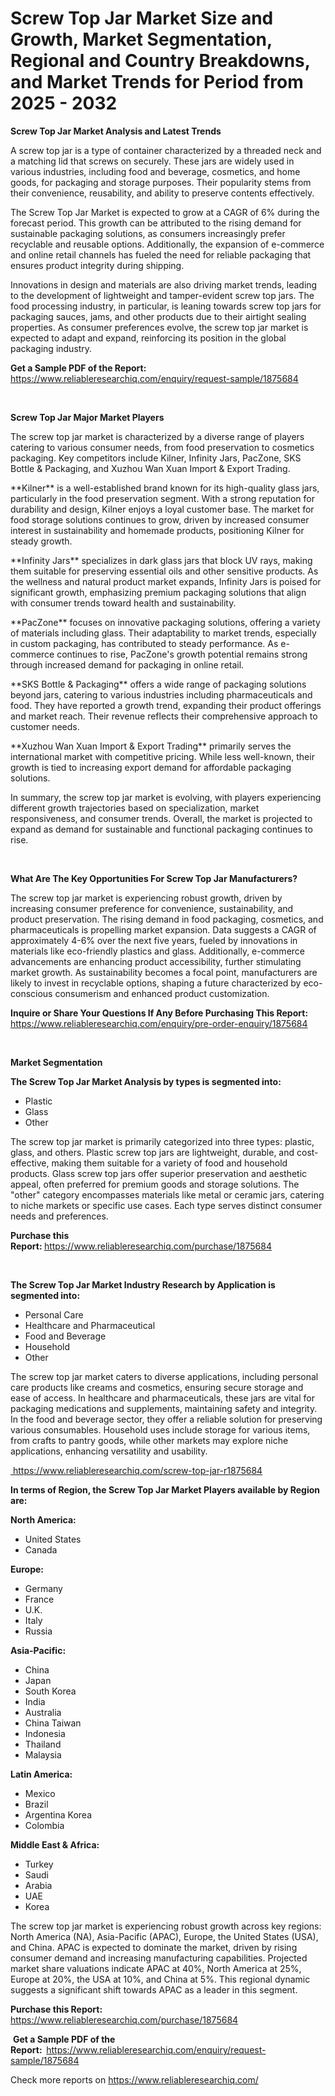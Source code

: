 <p><h1>Screw Top Jar Market Size and Growth, Market Segmentation, Regional and Country Breakdowns, and Market Trends for Period from 2025 -  2032</h1></p><p><strong>Screw Top Jar Market Analysis and Latest Trends</strong></p>
<p><p>A screw top jar is a type of container characterized by a threaded neck and a matching lid that screws on securely. These jars are widely used in various industries, including food and beverage, cosmetics, and home goods, for packaging and storage purposes. Their popularity stems from their convenience, reusability, and ability to preserve contents effectively.</p><p>The Screw Top Jar Market is expected to grow at a CAGR of 6% during the forecast period. This growth can be attributed to the rising demand for sustainable packaging solutions, as consumers increasingly prefer recyclable and reusable options. Additionally, the expansion of e-commerce and online retail channels has fueled the need for reliable packaging that ensures product integrity during shipping. </p><p>Innovations in design and materials are also driving market trends, leading to the development of lightweight and tamper-evident screw top jars. The food processing industry, in particular, is leaning towards screw top jars for packaging sauces, jams, and other products due to their airtight sealing properties. As consumer preferences evolve, the screw top jar market is expected to adapt and expand, reinforcing its position in the global packaging industry.</p></p>
<p><strong>Get a Sample PDF of the Report:&nbsp;</strong> <a href="https://www.reliableresearchiq.com/enquiry/request-sample/1875684?utm_campaign=3282&utm_medium=2&utm_source=Github&utm_content=ia&utm_term=01042025&utm_id=screw-top-jar">https://www.reliableresearchiq.com/enquiry/request-sample/1875684</a></p>
<p>&nbsp;</p>
<p><strong>Screw Top Jar Major Market Players</strong></p>
<p><p>The screw top jar market is characterized by a diverse range of players catering to various consumer needs, from food preservation to cosmetics packaging. Key competitors include Kilner, Infinity Jars, PacZone, SKS Bottle & Packaging, and Xuzhou Wan Xuan Import & Export Trading.</p><p>**Kilner** is a well-established brand known for its high-quality glass jars, particularly in the food preservation segment. With a strong reputation for durability and design, Kilner enjoys a loyal customer base. The market for food storage solutions continues to grow, driven by increased consumer interest in sustainability and homemade products, positioning Kilner for steady growth.</p><p>**Infinity Jars** specializes in dark glass jars that block UV rays, making them suitable for preserving essential oils and other sensitive products. As the wellness and natural product market expands, Infinity Jars is poised for significant growth, emphasizing premium packaging solutions that align with consumer trends toward health and sustainability.</p><p>**PacZone** focuses on innovative packaging solutions, offering a variety of materials including glass. Their adaptability to market trends, especially in custom packaging, has contributed to steady performance. As e-commerce continues to rise, PacZone's growth potential remains strong through increased demand for packaging in online retail.</p><p>**SKS Bottle & Packaging** offers a wide range of packaging solutions beyond jars, catering to various industries including pharmaceuticals and food. They have reported a growth trend, expanding their product offerings and market reach. Their revenue reflects their comprehensive approach to customer needs.</p><p>**Xuzhou Wan Xuan Import & Export Trading** primarily serves the international market with competitive pricing. While less well-known, their growth is tied to increasing export demand for affordable packaging solutions. </p><p>In summary, the screw top jar market is evolving, with players experiencing different growth trajectories based on specialization, market responsiveness, and consumer trends. Overall, the market is projected to expand as demand for sustainable and functional packaging continues to rise.</p></p>
<p>&nbsp;</p>
<p><strong>What Are The Key Opportunities For Screw Top Jar Manufacturers?</strong></p>
<p><p>The screw top jar market is experiencing robust growth, driven by increasing consumer preference for convenience, sustainability, and product preservation. The rising demand in food packaging, cosmetics, and pharmaceuticals is propelling market expansion. Data suggests a CAGR of approximately 4-6% over the next five years, fueled by innovations in materials like eco-friendly plastics and glass. Additionally, e-commerce advancements are enhancing product accessibility, further stimulating market growth. As sustainability becomes a focal point, manufacturers are likely to invest in recyclable options, shaping a future characterized by eco-conscious consumerism and enhanced product customization.</p></p>
<p><strong>Inquire or Share Your Questions If Any Before Purchasing This Report:</strong> <a href="https://www.reliableresearchiq.com/enquiry/pre-order-enquiry/1875684?utm_campaign=3282&utm_medium=2&utm_source=Github&utm_content=ia&utm_term=01042025&utm_id=screw-top-jar">https://www.reliableresearchiq.com/enquiry/pre-order-enquiry/1875684</a></p>
<p>&nbsp;</p>
<p><strong>Market Segmentation</strong></p>
<p><strong>The Screw Top Jar Market Analysis by types is segmented into:</strong></p>
<p><ul><li>Plastic</li><li>Glass</li><li>Other</li></ul></p>
<p><p>The screw top jar market is primarily categorized into three types: plastic, glass, and others. Plastic screw top jars are lightweight, durable, and cost-effective, making them suitable for a variety of food and household products. Glass screw top jars offer superior preservation and aesthetic appeal, often preferred for premium goods and storage solutions. The "other" category encompasses materials like metal or ceramic jars, catering to niche markets or specific use cases. Each type serves distinct consumer needs and preferences.</p></p>
<p><strong>Purchase this Report:&nbsp;</strong><a href="https://www.reliableresearchiq.com/purchase/1875684?utm_campaign=3282&utm_medium=2&utm_source=Github&utm_content=ia&utm_term=01042025&utm_id=screw-top-jar">https://www.reliableresearchiq.com/purchase/1875684</a></p>
<p>&nbsp;</p>
<p><strong>The Screw Top Jar Market Industry Research by Application is segmented into:</strong></p>
<p><ul><li>Personal Care</li><li>Healthcare and Pharmaceutical</li><li>Food and Beverage</li><li>Household</li><li>Other</li></ul></p>
<p><p>The screw top jar market caters to diverse applications, including personal care products like creams and cosmetics, ensuring secure storage and ease of access. In healthcare and pharmaceuticals, these jars are vital for packaging medications and supplements, maintaining safety and integrity. In the food and beverage sector, they offer a reliable solution for preserving various consumables. Household uses include storage for various items, from crafts to pantry goods, while other markets may explore niche applications, enhancing versatility and usability.</p></p>
<p><a href="https://www.reliableresearchiq.com/screw-top-jar-r1875684?utm_campaign=3282&utm_medium=2&utm_source=Github&utm_content=ia&utm_term=01042025&utm_id=screw-top-jar">&nbsp;https://www.reliableresearchiq.com/screw-top-jar-r1875684</a></p>
<p><strong>In terms of Region, the Screw Top Jar Market Players available by Region are:</strong></p>
<p>
    <p> <strong> North America: </strong>
        <ul>
            <li>United States</li>
            <li>Canada</li>
        </ul>
        </p> 
    <p> <strong> Europe: </strong>
        <ul>
            <li>Germany</li>
            <li>France</li>
            <li>U.K.</li>
            <li>Italy</li>
            <li>Russia</li>
        </ul>
        </p> 
    <p> <strong> Asia-Pacific: </strong>
        <ul>
            <li>China</li>
            <li>Japan</li>
            <li>South Korea</li>
            <li>India</li>
            <li>Australia</li>
            <li>China Taiwan</li>
            <li>Indonesia</li>
            <li>Thailand</li>
            <li>Malaysia</li>
        </ul>
        </p> 
    <p> <strong> Latin America: </strong>
        <ul>
            <li>Mexico</li>
            <li>Brazil</li>
            <li>Argentina Korea</li>
            <li>Colombia</li>
        </ul>
        </p> 
    <p> <strong> Middle East & Africa: </strong>
        <ul>
            <li>Turkey</li>
            <li>Saudi</li>
            <li>Arabia</li>
            <li>UAE</li>
            <li>Korea</li>
        </ul>
    </p>
    </p>
<p><p>The screw top jar market is experiencing robust growth across key regions: North America (NA), Asia-Pacific (APAC), Europe, the United States (USA), and China. APAC is expected to dominate the market, driven by rising consumer demand and increasing manufacturing capabilities. Projected market share valuations indicate APAC at 40%, North America at 25%, Europe at 20%, the USA at 10%, and China at 5%. This regional dynamic suggests a significant shift towards APAC as a leader in this segment.</p></p>
<p><strong>Purchase this Report: </strong><a href="https://www.reliableresearchiq.com/purchase/1875684?utm_campaign=3282&utm_medium=2&utm_source=Github&utm_content=ia&utm_term=01042025&utm_id=screw-top-jar">https://www.reliableresearchiq.com/purchase/1875684</a></p>
<p>&nbsp;<strong>Get a Sample PDF of the Report:&nbsp;&nbsp;</strong><a href="https://www.reliableresearchiq.com/enquiry/request-sample/1875684?utm_campaign=3282&utm_medium=2&utm_source=Github&utm_content=ia&utm_term=01042025&utm_id=screw-top-jar">https://www.reliableresearchiq.com/enquiry/request-sample/1875684</a></p>
<p><strong></strong></p>
<p>Check more reports on <a href="https://www.reliableresearchiq.com/?utm_campaign=3282&utm_medium=2&utm_source=Github&utm_content=ia&utm_term=01042025&utm_id=screw-top-jar">https://www.reliableresearchiq.com/</a></p>